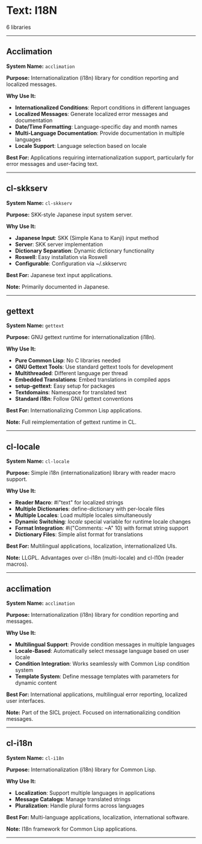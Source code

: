 # Text: I18N

6 libraries

---

## Acclimation

**System Name:** `acclimation`

**Purpose:** Internationalization (i18n) library for condition reporting and localized messages.

**Why Use It:**
- **Internationalized Conditions**: Report conditions in different languages
- **Localized Messages**: Generate localized error messages and documentation
- **Date/Time Formatting**: Language-specific day and month names
- **Multi-Language Documentation**: Provide documentation in multiple languages
- **Locale Support**: Language selection based on locale

**Best For:** Applications requiring internationalization support, particularly for error messages and user-facing text.

---


## cl-skkserv

**System Name:** `cl-skkserv`

**Purpose:** SKK-style Japanese input system server.

**Why Use It:**
- **Japanese Input**: SKK (Simple Kana to Kanji) input method
- **Server**: SKK server implementation
- **Dictionary Separation**: Dynamic dictionary functionality
- **Roswell**: Easy installation via Roswell
- **Configurable**: Configuration via ~/.skkservrc

**Best For:** Japanese text input applications.

**Note:** Primarily documented in Japanese.

---


## gettext

**System Name:** `gettext`

**Purpose:** GNU gettext runtime for internationalization (i18n).

**Why Use It:**
- **Pure Common Lisp**: No C libraries needed
- **GNU Gettext Tools**: Use standard gettext tools for development
- **Multithreaded**: Different language per thread
- **Embedded Translations**: Embed translations in compiled apps
- **setup-gettext**: Easy setup for packages
- **Textdomains**: Namespace for translated text
- **Standard i18n**: Follow GNU gettext conventions

**Best For:** Internationalizing Common Lisp applications.

**Note:** Full reimplementation of gettext runtime in CL.

---


## cl-locale

**System Name:** `cl-locale`

**Purpose:** Simple i18n (internationalization) library with reader macro support.

**Why Use It:**
- **Reader Macro**: #i"text" for localized strings
- **Multiple Dictionaries**: define-dictionary with per-locale files
- **Multiple Locales**: Load multiple locales simultaneously
- **Dynamic Switching**: *locale* special variable for runtime locale changes
- **Format Integration**: #i("Comments: ~A" 10) with format string support
- **Dictionary Files**: Simple alist format for translations

**Best For:** Multilingual applications, localization, internationalized UIs.

**Note:** LLGPL. Advantages over cl-i18n (multi-locale) and cl-l10n (reader macros).

---


## acclimation

**System Name:** `acclimation`

**Purpose:** Internationalization (i18n) library for condition reporting and messages.

**Why Use It:**
- **Multilingual Support**: Provide condition messages in multiple languages
- **Locale-Based**: Automatically select message language based on user locale
- **Condition Integration**: Works seamlessly with Common Lisp condition system
- **Template System**: Define message templates with parameters for dynamic content

**Best For:** International applications, multilingual error reporting, localized user interfaces.

**Note:** Part of the SICL project. Focused on internationalizing condition messages.

---


## cl-i18n

**System Name:** `cl-i18n`

**Purpose:** Internationalization (i18n) library for Common Lisp.

**Why Use It:**
- **Localization**: Support multiple languages in applications
- **Message Catalogs**: Manage translated strings
- **Pluralization**: Handle plural forms across languages

**Best For:** Multi-language applications, localization, international software.

**Note:** I18n framework for Common Lisp applications.

---


